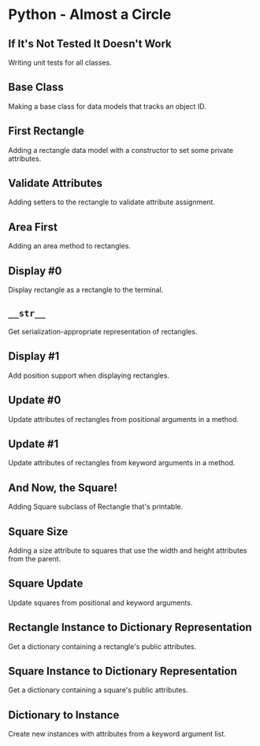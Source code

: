 # Python - Almost a Circle

## If It's Not Tested It Doesn't Work
Writing unit tests for all classes.

## Base Class
Making a base class for data models that tracks an object ID.

## First Rectangle
Adding a rectangle data model with a constructor to set some private attributes.

## Validate Attributes
Adding setters to the rectangle to validate attribute assignment.

## Area First
Adding an area method to rectangles.

## Display #0
Display rectangle as a rectangle to the terminal.

## `__str__`
Get serialization-appropriate representation of rectangles.

## Display #1
Add position support when displaying rectangles.

## Update #0
Update attributes of rectangles from positional arguments in a method.

## Update #1
Update attributes of rectangles from keyword arguments in a method.

## And Now, the Square!
Adding Square subclass of Rectangle that's printable.

## Square Size
Adding a size attribute to squares that use the width and height attributes from the parent.

## Square Update
Update squares from positional and keyword arguments.

## Rectangle Instance to Dictionary Representation
Get a dictionary containing a rectangle's public attributes.

## Square Instance to Dictionary Representation
Get a dictionary containing a square's public attributes.

## Dictionary to Instance
Create new instances with attributes from a keyword argument list.
